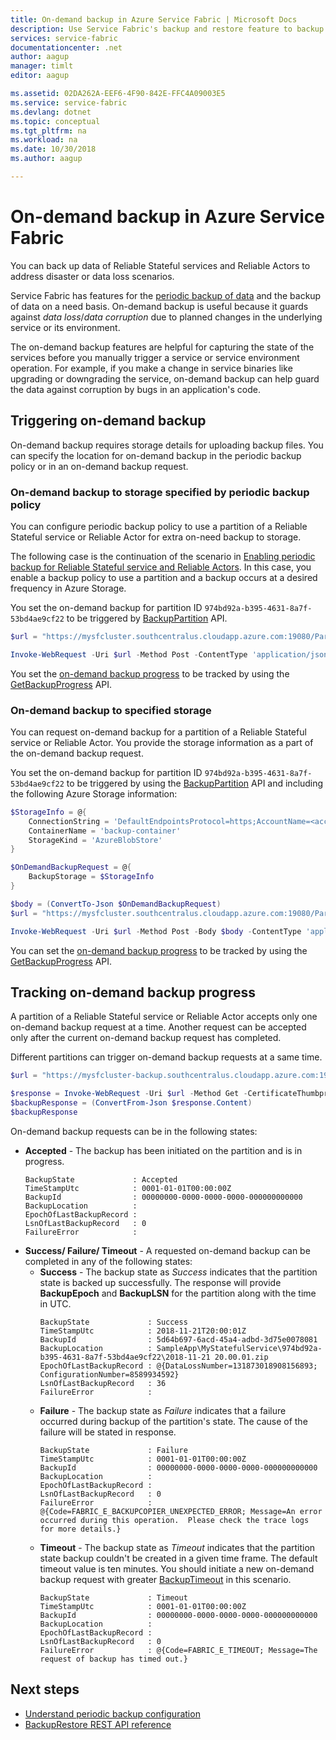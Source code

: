 ```yaml
---
title: On-demand backup in Azure Service Fabric | Microsoft Docs
description: Use Service Fabric's backup and restore feature to backup your application data on a need basis.
services: service-fabric
documentationcenter: .net
author: aagup
manager: timlt
editor: aagup

ms.assetid: 02DA262A-EEF6-4F90-842E-FFC4A09003E5
ms.service: service-fabric
ms.devlang: dotnet
ms.topic: conceptual
ms.tgt_pltfrm: na
ms.workload: na
ms.date: 10/30/2018
ms.author: aagup

---
```

# On-demand backup in Azure Service Fabric

You can back up data of Reliable Stateful services and Reliable Actors to address disaster or data loss scenarios.

Service Fabric has features for the [periodic backup of data](service-fabric-backuprestoreservice-quickstart-azurecluster.md) and the backup of data on a need basis. On-demand backup is useful because it guards against _data loss_/_data corruption_ due to planned changes in the underlying service or its environment.

The on-demand backup features are helpful for capturing the state of the services before you manually trigger a service or service environment operation. For example, if you make a change in service binaries like upgrading or downgrading the service, on-demand backup can help guard the data against corruption by bugs in an application's code.

## Triggering on-demand backup

On-demand backup requires storage details for uploading backup files. You can specify the location for on-demand backup in the periodic backup policy or in an on-demand backup request.

### On-demand backup to storage specified by periodic backup policy

You can configure periodic backup policy to use a partition of a Reliable Stateful service or Reliable Actor for extra on-need backup to storage.

The following case is the continuation of the scenario in [Enabling periodic backup for Reliable Stateful service and Reliable Actors](service-fabric-backuprestoreservice-quickstart-azurecluster.md#enabling-periodic-backup-for-reliable-stateful-service-and-reliable-actors). In this case, you enable a backup policy to use a partition and a backup occurs at a desired frequency in Azure Storage.

You set the on-demand backup for partition ID `974bd92a-b395-4631-8a7f-53bd4ae9cf22` to be triggered by [BackupPartition](https://docs.microsoft.com/rest/api/servicefabric/sfclient-api-backuppartition) API.

```powershell
$url = "https://mysfcluster.southcentralus.cloudapp.azure.com:19080/Partitions/974bd92a-b395-4631-8a7f-53bd4ae9cf22/$/Backup?api-version=6.4"

Invoke-WebRequest -Uri $url -Method Post -ContentType 'application/json' -CertificateThumbprint '1b7ebe2174649c45474a4819dafae956712c31d3'
```

You set the [on-demand backup progress](service-fabric-backup-restore-service-ondemand-backup.md#tracking-on-demand-backup-progress) to be tracked by using the [GetBackupProgress](https://docs.microsoft.com/rest/api/servicefabric/sfclient-api-getpartitionbackupprogress) API.

### On-demand backup to specified storage

You can request on-demand backup for a partition of a Reliable Stateful service or Reliable Actor. You provide the storage information as a part of the on-demand backup request.

You set the on-demand backup for partition ID `974bd92a-b395-4631-8a7f-53bd4ae9cf22` to be triggered by using the [BackupPartition](https://docs.microsoft.com/rest/api/servicefabric/sfclient-api-backuppartition) API and including the following Azure Storage information:

```powershell
$StorageInfo = @{
    ConnectionString = 'DefaultEndpointsProtocol=https;AccountName=<account-name>;AccountKey=<account-key>;EndpointSuffix=core.windows.net'
    ContainerName = 'backup-container'
    StorageKind = 'AzureBlobStore'
}

$OnDemandBackupRequest = @{
    BackupStorage = $StorageInfo
}

$body = (ConvertTo-Json $OnDemandBackupRequest)
$url = "https://mysfcluster.southcentralus.cloudapp.azure.com:19080/Partitions/974bd92a-b395-4631-8a7f-53bd4ae9cf22/$/Backup?api-version=6.4"

Invoke-WebRequest -Uri $url -Method Post -Body $body -ContentType 'application/json' -CertificateThumbprint '1b7ebe2174649c45474a4819dafae956712c31d3'
```

You can set the [on-demand backup progress](service-fabric-backup-restore-service-ondemand-backup.md#tracking-on-demand-backup-progress) to be tracked by using the [GetBackupProgress](https://docs.microsoft.com/rest/api/servicefabric/sfclient-api-getpartitionbackupprogress) API.

## Tracking on-demand backup progress

A partition of a Reliable Stateful service or Reliable Actor accepts only one on-demand backup request at a time. Another request can be accepted only after the current on-demand backup request has completed.

Different partitions can trigger on-demand backup requests at a same time.

```powershell
$url = "https://mysfcluster-backup.southcentralus.cloudapp.azure.com:19080/Partitions/974bd92a-b395-4631-8a7f-53bd4ae9cf22/$/GetBackupProgress?api-version=6.4"

$response = Invoke-WebRequest -Uri $url -Method Get -CertificateThumbprint '1b7ebe2174649c45474a4819dafae956712c31d3' 
$backupResponse = (ConvertFrom-Json $response.Content) 
$backupResponse
```

On-demand backup requests can be in the following states:

* **Accepted** - The backup has been initiated on the partition and is in progress.
  ```
  BackupState             : Accepted
  TimeStampUtc            : 0001-01-01T00:00:00Z
  BackupId                : 00000000-0000-0000-0000-000000000000
  BackupLocation          :
  EpochOfLastBackupRecord :
  LsnOfLastBackupRecord   : 0
  FailureError            :
  ```
* **Success/ Failure/ Timeout** - A requested on-demand backup can be completed in any of the following states:
  * **Success** - The backup state as _Success_ indicates that the partition state is backed up successfully. The response will provide __BackupEpoch__ and __BackupLSN__ for the partition along with the time in UTC.
    ```
    BackupState             : Success
    TimeStampUtc            : 2018-11-21T20:00:01Z
    BackupId                : 5d64b697-6acd-45a4-adbd-3d75e0078081
    BackupLocation          : SampleApp\MyStatefulService\974bd92a-b395-4631-8a7f-53bd4ae9cf22\2018-11-21 20.00.01.zip
    EpochOfLastBackupRecord : @{DataLossNumber=131873018908156893; ConfigurationNumber=8589934592}
    LsnOfLastBackupRecord   : 36
    FailureError            :
    ```
  * **Failure** - The backup state as _Failure_ indicates that a failure occurred during backup of the partition's state. The cause of the failure will be stated in response.
    ```
    BackupState             : Failure
    TimeStampUtc            : 0001-01-01T00:00:00Z
    BackupId                : 00000000-0000-0000-0000-000000000000
    BackupLocation          :
    EpochOfLastBackupRecord :
    LsnOfLastBackupRecord   : 0
    FailureError            : @{Code=FABRIC_E_BACKUPCOPIER_UNEXPECTED_ERROR; Message=An error occurred during this operation.  Please check the trace logs for more details.}
    ```
  * **Timeout** - The backup state as _Timeout_ indicates that the partition state backup couldn't be created in a given time frame. The default timeout value is ten minutes. You should initiate a new on-demand backup request with greater [BackupTimeout](https://docs.microsoft.com/rest/api/servicefabric/sfclient-api-backuppartition#backuptimeout) in this scenario.
    ```
    BackupState             : Timeout
    TimeStampUtc            : 0001-01-01T00:00:00Z
    BackupId                : 00000000-0000-0000-0000-000000000000
    BackupLocation          :
    EpochOfLastBackupRecord :
    LsnOfLastBackupRecord   : 0
    FailureError            : @{Code=FABRIC_E_TIMEOUT; Message=The request of backup has timed out.}
    ```

## Next steps
- [Understand periodic backup configuration](./service-fabric-backuprestoreservice-configure-periodic-backup.md)
- [BackupRestore REST API reference](https://docs.microsoft.com/rest/api/servicefabric/sfclient-index-backuprestore)

